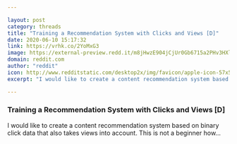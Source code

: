```yaml
---

layout: post
category: threads
title: "Training a Recommendation System with Clicks and Views [D]"
date: 2020-06-10 15:17:32
link: https://vrhk.co/2YoMxG3
image: https://external-preview.redd.it/m8jHwzE904jCjUr0Gb6715a2PHv3HXlVTX5gFvTZoXw.jpg?width=316&height=165.445026178&auto=webp&crop=316:165.445026178,smart&s=a625ed6e30bfb359217cfd9a1f03a4187f27886f
domain: reddit.com
author: "reddit"
icon: http://www.redditstatic.com/desktop2x/img/favicon/apple-icon-57x57.png
excerpt: "I would like to create a content recommendation system based on binary click data that also takes views into account. This is not a beginner how..."

---
```


### Training a Recommendation System with Clicks and Views [D]

I would like to create a content recommendation system based on binary click data that also takes views into account. This is not a beginner how...